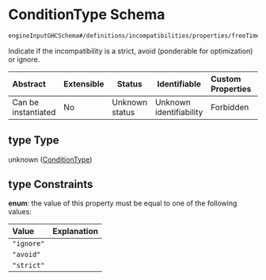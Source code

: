 # ConditionType Schema

```txt
engineInputGHCSchema#/definitions/incompatibilities/properties/freeTimeFirstOrLastHoursDay/properties/type
```

Indicate if the incompatibility is a strict, avoid (ponderable for optimization) or ignore.


| Abstract            | Extensible | Status         | Identifiable            | Custom Properties | Additional Properties | Access Restrictions | Defined In                                                         |
| :------------------ | ---------- | -------------- | ----------------------- | :---------------- | --------------------- | ------------------- | ------------------------------------------------------------------ |
| Can be instantiated | No         | Unknown status | Unknown identifiability | Forbidden         | Allowed               | none                | [ghc.schema.json\*](../out/ghc.schema.json "open original schema") |

## type Type

unknown ([ConditionType](ghc-definitions-incompatibilities-properties-freetimefirstorlasthoursday-properties-conditiontype.md))

## type Constraints

**enum**: the value of this property must be equal to one of the following values:

| Value      | Explanation |
| :--------- | ----------- |
| `"ignore"` |             |
| `"avoid"`  |             |
| `"strict"` |             |
